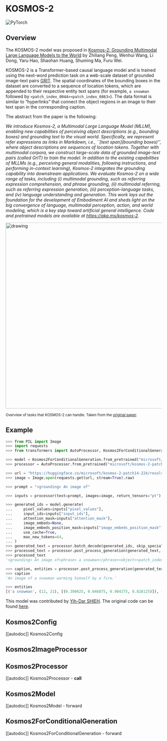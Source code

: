 <!--Copyright 2023 The HuggingFace Team. All rights reserved.

Licensed under the Apache License, Version 2.0 (the "License"); you may not use this file except in compliance with
the License. You may obtain a copy of the License at

http://www.apache.org/licenses/LICENSE-2.0

Unless required by applicable law or agreed to in writing, software distributed under the License is distributed on
an "AS IS" BASIS, WITHOUT WARRANTIES OR CONDITIONS OF ANY KIND, either express or implied. See the License for the
specific language governing permissions and limitations under the License.

⚠️ Note that this file is in Markdown but contain specific syntax for our doc-builder (similar to MDX) that may not be
rendered properly in your Markdown viewer.

-->

# KOSMOS-2

<div class="flex flex-wrap space-x-1">
<img alt="PyTorch" src="https://img.shields.io/badge/PyTorch-DE3412?style=flat&logo=pytorch&logoColor=white">
</div>

## Overview

The KOSMOS-2 model was proposed in [Kosmos-2: Grounding Multimodal Large Language Models to the World](https://huggingface.co/papers/2306.14824) by Zhiliang Peng, Wenhui Wang, Li Dong, Yaru Hao, Shaohan Huang, Shuming Ma, Furu Wei.

KOSMOS-2 is a Transformer-based causal language model and is trained using the next-word prediction task on a web-scale
dataset of grounded image-text pairs [GRIT](https://huggingface.co/datasets/zzliang/GRIT). The spatial coordinates of
the bounding boxes in the dataset are converted to a sequence of location tokens, which are appended to their respective
entity text spans (for example, `a snowman` followed by `<patch_index_0044><patch_index_0863>`). The data format is
similar to “hyperlinks” that connect the object regions in an image to their text span in the corresponding caption.

The abstract from the paper is the following:

*We introduce Kosmos-2, a Multimodal Large Language Model (MLLM), enabling new capabilities of perceiving object descriptions (e.g., bounding boxes) and grounding text to the visual world. Specifically, we represent refer expressions as links in Markdown, i.e., ``[text span](bounding boxes)'', where object descriptions are sequences of location tokens. Together with multimodal corpora, we construct large-scale data of grounded image-text pairs (called GrIT) to train the model. In addition to the existing capabilities of MLLMs (e.g., perceiving general modalities, following instructions, and performing in-context learning), Kosmos-2 integrates the grounding capability into downstream applications. We evaluate Kosmos-2 on a wide range of tasks, including (i) multimodal grounding, such as referring expression comprehension, and phrase grounding, (ii) multimodal referring, such as referring expression generation, (iii) perception-language tasks, and (iv) language understanding and generation. This work lays out the foundation for the development of Embodiment AI and sheds light on the big convergence of language, multimodal perception, action, and world modeling, which is a key step toward artificial general intelligence. Code and pretrained models are available at https://aka.ms/kosmos-2.*

<img src="https://huggingface.co/datasets/huggingface/documentation-images/resolve/main/transformers/model_doc/kosmos_2_overview.jpg"
alt="drawing" width="600"/>

<small> Overview of tasks that KOSMOS-2 can handle. Taken from the <a href="https://huggingface.co/papers/2306.14824">original paper</a>. </small>

## Example

```python
>>> from PIL import Image
>>> import requests
>>> from transformers import AutoProcessor, Kosmos2ForConditionalGeneration

>>> model = Kosmos2ForConditionalGeneration.from_pretrained("microsoft/kosmos-2-patch14-224")
>>> processor = AutoProcessor.from_pretrained("microsoft/kosmos-2-patch14-224")

>>> url = "https://huggingface.co/microsoft/kosmos-2-patch14-224/resolve/main/snowman.jpg"
>>> image = Image.open(requests.get(url, stream=True).raw)

>>> prompt = "<grounding> An image of"

>>> inputs = processor(text=prompt, images=image, return_tensors="pt")

>>> generated_ids = model.generate(
...     pixel_values=inputs["pixel_values"],
...     input_ids=inputs["input_ids"],
...     attention_mask=inputs["attention_mask"],
...     image_embeds=None,
...     image_embeds_position_mask=inputs["image_embeds_position_mask"],
...     use_cache=True,
...     max_new_tokens=64,
... )
>>> generated_text = processor.batch_decode(generated_ids, skip_special_tokens=True)[0]
>>> processed_text = processor.post_process_generation(generated_text, cleanup_and_extract=False)
>>> processed_text
'<grounding> An image of<phrase> a snowman</phrase><object><patch_index_0044><patch_index_0863></object> warming himself by<phrase> a fire</phrase><object><patch_index_0005><patch_index_0911></object>.'

>>> caption, entities = processor.post_process_generation(generated_text)
>>> caption
'An image of a snowman warming himself by a fire.'

>>> entities
[('a snowman', (12, 21), [(0.390625, 0.046875, 0.984375, 0.828125)]), ('a fire', (41, 47), [(0.171875, 0.015625, 0.484375, 0.890625)])]
```

This model was contributed by [Yih-Dar SHIEH](https://huggingface.co/ydshieh). The original code can be found [here](https://github.com/microsoft/unilm/tree/master/kosmos-2).

## Kosmos2Config

[[autodoc]] Kosmos2Config

## Kosmos2ImageProcessor

## Kosmos2Processor

[[autodoc]] Kosmos2Processor
    - __call__

## Kosmos2Model

[[autodoc]] Kosmos2Model
    - forward

## Kosmos2ForConditionalGeneration

[[autodoc]] Kosmos2ForConditionalGeneration
    - forward
